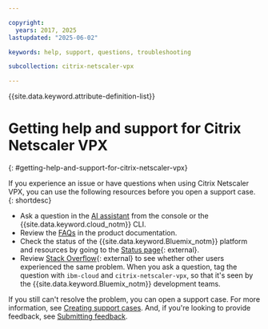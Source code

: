 ```yaml
---

copyright:
  years: 2017, 2025
lastupdated: "2025-06-02"

keywords: help, support, questions, troubleshooting

subcollection: citrix-netscaler-vpx

---
```


{{site.data.keyword.attribute-definition-list}}

# Getting help and support for Citrix Netscaler VPX
{: #getting-help-and-support-for-citrix-netscaler-vpx}

If you experience an issue or have questions when using Citrix Netscaler VPX, you can use the following resources before you open a support case. 
{: shortdesc}

* Ask a question in the [AI assistant](/docs/overview?topic=overview-ask-ai-assistant) from the console or the {{site.data.keyword.cloud_notm}} CLI.
* Review the [FAQs](/docs/citrix-netscaler-vpx?topic=citrix-netscaler-vpx-faqs-for-citrix-netscaler-vpx) in the product documentation.
* Check the status of the {{site.data.keyword.Bluemix_notm}} platform and resources by going to the [Status page](/status){: external}.
* Review [Stack Overflow](https://stackoverflow.com/questions/tagged/ibm-cloud){: external} to see whether other users experienced the same problem. When you ask a question, tag the question with `ibm-cloud` and `citrix-netscaler-vpx`, so that it's seen by the {{site.data.keyword.Bluemix_notm}} development teams.

If you still can't resolve the problem, you can open a support case. For more information, see [Creating support cases](/docs/account?topic=account-open-case). And, if you're looking to provide feedback, see [Submitting feedback](/docs/overview?topic=overview-feedback).
